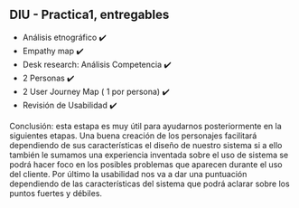 ## DIU - Practica1, entregables



- Análisis etnográfico :heavy_check_mark:
- Empathy map :heavy_check_mark:
- Desk research: Análisis Competencia :heavy_check_mark:
- 2 Personas :heavy_check_mark:
- 2 User Journey Map  ( 1 por persona) :heavy_check_mark:
- Revisión de Usabilidad :heavy_check_mark:


Conclusión: esta estapa es muy útil para ayudarnos posteriormente en la siguientes etapas.
Una buena creación de los personajes facilitará dependiendo de sus características el diseño de nuestro sistema si 
a ello también le sumamos una experiencia inventada sobre el uso de sistema se podrá hacer foco en los posibles problemas que aparecen
durante el uso del cliente.
Por último la usabilidad nos va a dar una puntuación dependiendo de las características del sistema que podrá aclarar sobre
los puntos fuertes y débiles.
